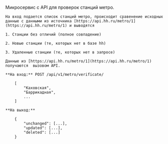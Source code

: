 Микросервис с API для проверок станций метро.

    На вход подается список станций метро, происходит сравенение исходных данные с данными из источника [https://api.hh.ru/metro/1](https://api.hh.ru/metro/1) и выводятся

    1. Станции без отличий (полное совпадение)

    2. Новые станции (те, которых нет в базе hh)

    3. Удаленные станции (те, которых нет в запросе)

    Данные из [https://api.hh.ru/metro/1](https://api.hh.ru/metro/1) получаются  вызовом API.

    **На вход:** POST /api/v1/metro/verificate/

        [
        	"Каховская",
        	"Баррикадная",
        	...
        ]

    **На выход:**

        {	
        	"unchanged": [...],
        	"updated": [...],
        	"deleted": [...]
        }
